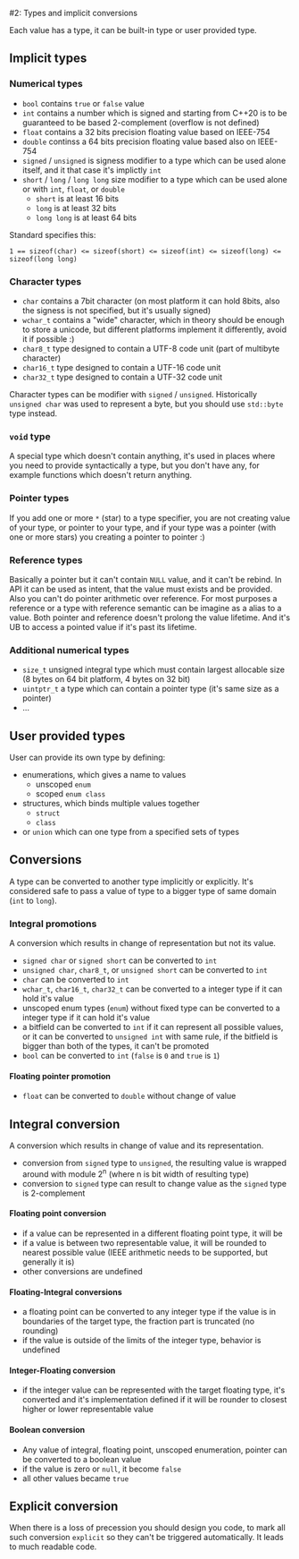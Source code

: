 #2: Types and implicit conversions

Each value has a type, it can be built-in type or user provided type.

## Implicit types

### Numerical types
* `bool` contains `true` or `false` value
* `int` contains a number which is signed and starting from C++20 is to be guaranteed to be based 2-complement (overflow is not defined)
* `float` contains a 32 bits precision floating value based on IEEE-754 
* `double` continss a 64 bits precision floating value based also on IEEE-754
* `signed` / `unsigned` is signess modifier to a type which can be used alone itself, and it that case it's implictly `int`
* `short` / `long` / `long long` size modifier to a type which can be used alone or with `int`, `float`, or `double`
	* `short` is at least 16 bits
	* `long` is at least 32 bits
	* `long long` is at least 64 bits

Standard specifies this:

```
1 == sizeof(char) <= sizeof(short) <= sizeof(int) <= sizeof(long) <= sizeof(long long)
```

### Character types

* `char` contains a 7bit character (on most platform it can hold 8bits, also the signess is not specified, but it's usually signed)
* `wchar_t` contains a "wide" character, which in theory should be enough to store a unicode, but different platforms implement it differently, avoid it if possible :)
* `char8_t` type designed to contain a UTF-8 code unit (part of multibyte character)
* `char16_t` type designed to contain a UTF-16 code unit
* `char32_t` type designed to contain a UTF-32 code unit

Character types can be modifier with `signed` / `unsigned`. Historically `unsigned char` was used to represent a byte, but you should use `std::byte` type instead.

### `void` type

A special type which doesn't contain anything, it's used in places where you need to provide syntactically a type, but you don't have any, for example functions which doesn't return anything.

### Pointer types

If you add one or more `*` (star) to a type specifier, you are not creating value of your type, or pointer to your type, and if your type was a pointer (with one or more stars) you creating a pointer to pointer :)

### Reference types

Basically a pointer but it can't contain `NULL` value, and it can't be rebind. In API it can be used as intent, that the value must exists and be provided. Also you can't do pointer arithmetic over reference. For most purposes a reference or a type with reference semantic can be imagine as a alias to a value. Both pointer and reference doesn't prolong the value lifetime. And it's UB to access a pointed value if it's past its lifetime.

### Additional numerical types

* `size_t` unsigned integral type which must contain largest allocable size (8 bytes on 64 bit platform, 4 bytes on 32 bit)
* `uintptr_t` a type which can contain a pointer type (it's same size as a pointer)
* ...

## User provided types

User can provide its own type by defining:

* enumerations, which gives a name to values
	* unscoped `enum`
	* scoped `enum class`
* structures, which binds multiple values together
	* `struct`
	* `class`
* or `union` which can one type from a specified sets of types

## Conversions

A type can be converted to another type implicitly or explicitly. It's considered safe to pass a value of type to a bigger type of same domain (`int` to `long`).

### Integral promotions

A conversion which results in change of representation but not its value.

* `signed char` or `signed short` can be converted to `int`
* `unsigned char`, `char8_t`, or `unsigned short` can be converted to `int`
* `char` can be converted to `int`
* `wchar_t`, `char16_t`, `char32_t` can be converted to a integer type if it can hold it's value
* unscoped enum types (`enum`) without fixed type can be converted to a integer type if it can hold it's value
* a bitfield can be converted to `int` if it can represent all possible values, or it can be converted to `unsigned int` with same rule, if the bitfield is bigger than both of the types, it can't be promoted
* `bool` can be converted to `int` (`false` is `0` and `true` is `1`)

#### Floating pointer promotion

* `float` can be converted to `double` without change of value

## Integral conversion

A conversion which results in change of value and its representation.

* conversion from `signed` type to `unsigned`, the resulting value is wrapped around with module 2<sup>n</sup> (where n is bit width of resulting type)
* conversion to `signed` type can result to change value as the `signed` type is 2-complement

#### Floating point conversion

* if a value can be represented in a different floating point type, it will be
* if a value is between two representable value, it will be rounded to nearest possible value (IEEE arithmetic needs to be supported, but generally it is)
* other conversions are undefined

#### Floating-Integral conversions

* a floating point can be converted to any integer type if the value is in boundaries of the target type, the fraction part is truncated (no rounding)
* if the value is outside of the limits of the integer type, behavior is undefined

#### Integer-Floating conversion

* if the integer value can be represented with the target floating type, it's converted and it's implementation defined if it will be rounder to closest higher or lower representable value

#### Boolean conversion

* Any value of integral, floating point, unscoped enumeration, pointer can be converted to a boolean value
* if the value is zero or `null`, it become `false`
* all other values became `true`

## Explicit conversion
 
When there is a loss of precession you should design you code, to mark all such conversion `explicit` so they can't be triggered automatically. It leads to much readable code.


